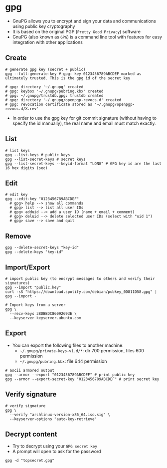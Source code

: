 # gpg

- GnuPG allows you to encrypt and sign your data and communications using public key cryptography
- It is based on the original PGP (`Pretty Good Privacy`) software
- GnuPG (also known as `GPG`) is a command line tool with features for easy integration with other applications

## Create

```shell
# generate gpg key (secret + public)
gpg --full-generate-key # gpg: key 0123456789ABCDEF marked as ultimately trusted. This is the gpg id of the secret key

# gpg: directory '~/.gnupg' created
# gpg: keybox '~/.gnupg/pubring.kbx' created
# gpg: ~/.gnupg/trustdb.gpg: trustdb created
# gpg: directory '~/.gnupg/openpgp-revocs.d' created
# gpg: revocation certificate stored as '~/.gnupg/openpgp-revocs.d/X.rev'
```

- In order to use the gpg key for git commit signature (without having to specify the id manually), the real name and email must match exactly.

## List

```shell
# list keys
gpg --list-keys # public keys
gpg --list-secret-keys # secret keys
gpg --list-secret-keys --keyid-format "LONG" # GPG key id are the last 16 hex digits (sec)
```

## Edit

```shell
# edit key
gpg --edit-key "0123456789ABCDEF"
  # gpg> help --> show all commands
  # gpg> list --> list all user IDs
  # gpg> adduid --> add a user ID (name + email + comment)
  # gpg> deluid --> delete selected user IDs (select with "uid 1")
  # gpg> save --> save and quit
```

## Remove

```shell
gpg --delete-secret-keys "key-id"
gpg --delete-keys "key-id"
```

## Import/Export

```shell
# import public key (to encrypt messages to others and verify their signatures)
gpg --import "public.key"
curl -sS "https://download.spotify.com/debian/pubkey_0D811D58.gpg" | gpg --import -

# Import keys from a server
gpg \
  --recv-keys 38DBBDC86092693E \
  --keyserver keyserver.ubuntu.com
```

## Export

- You can export the following files to another machine:
  - `~/.gnupg/private-keys-v1.d/*`: dir 700 permission, files 600 permission
  - `~/.gnupg/pubring.kbx`: file 644 permission

```shell
# ascii armored output
gpg --armor --export "0123456789ABCDEF" # print public key
gpg --armor --export-secret-key "0123456789ABCDEF" # print secret key
```

## Verify signature

```shell
# verify signature
gpg \
  --verify "archlinux-version-x86_64.iso.sig" \
  --keyserver-options "auto-key-retrieve"
```

## Decrypt content

- Try to decrypt using your `GPG secret key`
- A prompt will open to ask for the password

```shell
gpg -d "topsecret.gpg"
```
